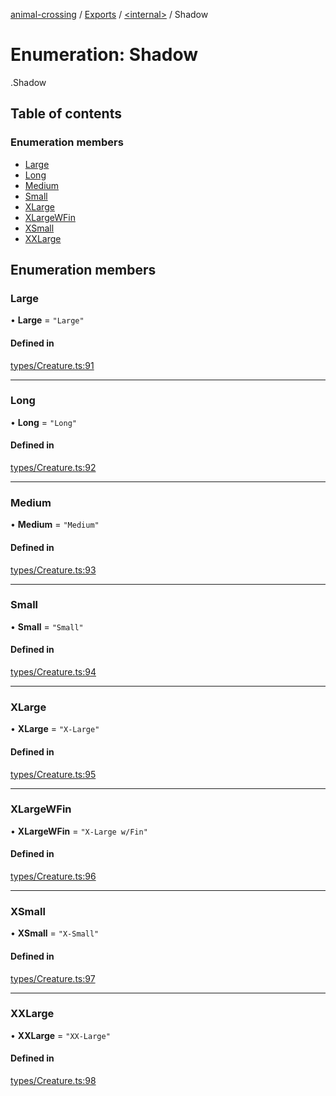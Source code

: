 [animal-crossing](../README.md) / [Exports](../modules.md) / [<internal\>](../modules/internal_.md) / Shadow

# Enumeration: Shadow

[<internal>](../modules/internal_.md).Shadow

## Table of contents

### Enumeration members

- [Large](internal_.Shadow.md#large)
- [Long](internal_.Shadow.md#long)
- [Medium](internal_.Shadow.md#medium)
- [Small](internal_.Shadow.md#small)
- [XLarge](internal_.Shadow.md#xlarge)
- [XLargeWFin](internal_.Shadow.md#xlargewfin)
- [XSmall](internal_.Shadow.md#xsmall)
- [XXLarge](internal_.Shadow.md#xxlarge)

## Enumeration members

### Large

• **Large** = `"Large"`

#### Defined in

[types/Creature.ts:91](https://github.com/Norviah/animal-crossing/blob/4d5e5b0/module/types/Creature.ts#L91)

___

### Long

• **Long** = `"Long"`

#### Defined in

[types/Creature.ts:92](https://github.com/Norviah/animal-crossing/blob/4d5e5b0/module/types/Creature.ts#L92)

___

### Medium

• **Medium** = `"Medium"`

#### Defined in

[types/Creature.ts:93](https://github.com/Norviah/animal-crossing/blob/4d5e5b0/module/types/Creature.ts#L93)

___

### Small

• **Small** = `"Small"`

#### Defined in

[types/Creature.ts:94](https://github.com/Norviah/animal-crossing/blob/4d5e5b0/module/types/Creature.ts#L94)

___

### XLarge

• **XLarge** = `"X-Large"`

#### Defined in

[types/Creature.ts:95](https://github.com/Norviah/animal-crossing/blob/4d5e5b0/module/types/Creature.ts#L95)

___

### XLargeWFin

• **XLargeWFin** = `"X-Large w/Fin"`

#### Defined in

[types/Creature.ts:96](https://github.com/Norviah/animal-crossing/blob/4d5e5b0/module/types/Creature.ts#L96)

___

### XSmall

• **XSmall** = `"X-Small"`

#### Defined in

[types/Creature.ts:97](https://github.com/Norviah/animal-crossing/blob/4d5e5b0/module/types/Creature.ts#L97)

___

### XXLarge

• **XXLarge** = `"XX-Large"`

#### Defined in

[types/Creature.ts:98](https://github.com/Norviah/animal-crossing/blob/4d5e5b0/module/types/Creature.ts#L98)
